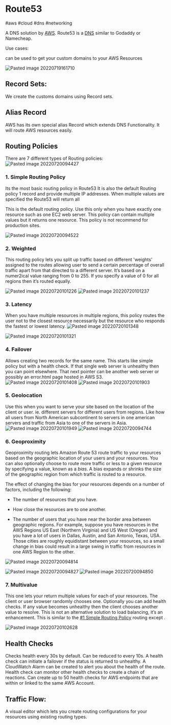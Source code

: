 # Route53
#aws #cloud #dns #networking 

A DNS solution by [AWS](AWS/AWS.md).
Route53 is a [DNS](DNS) similar to Godaddy or Namecheap.

Use cases:

can be used to get your custom domains to your AWS Resources


![Pasted image 20220719161710](AWS/--%20Networking%20--/Pasted%20image%2020220719161710.png)

## Record Sets:

We create the customs domains using Record sets.

## Alias Record
AWS has its own special alias Record which extends DNS Functionality. It will route AWS resources easily.

## Routing Policies
There are 7 different types of Routing policies:
![Pasted image 20220720094427](AWS/--%20Networking%20--/Pasted%20image%2020220720094427.png)


### 1. Simple Routing Policy
Its the most basic routing policy in Route53
It is also the default Routing policy
1 record and provide multiple IP addresses.
When multiple values are specified the Route53 will return all

This is the default routing policy. Use this only when you have exactly one resource such as one EC2 web server. This policy can contain multiple values but it returns one resource. This policy is not recommend for production sites.

![Pasted image 20220720094522](AWS/--%20Networking%20--/Pasted%20image%2020220720094522.png)


### 2. Weighted
This routing policy lets you split up traffic based on different 'weights' assigned to the routes allowing user to send a certain percentage of overall traffic apart from that directed to a different server.
It’s based on a numer2ical value ranging from 0 to 255. If you specify a value of 0 for all regions then it’s routed equally.

![Pasted image 20220720101226](AWS/--%20Networking%20--/Pasted%20image%2020220720101226.png)
![Pasted image 20220720101237](AWS/--%20Networking%20--/Pasted%20image%2020220720101237.png)

### 3. Latency
When you have multiple resources in multiple regions, this policy routes the user not to the closest resource necessarily but the resource who responds the fastest or lowest latency.
![Pasted image 20220720101348](AWS/--%20Networking%20--/Pasted%20image%2020220720101348.png)

![Pasted image 20220720101321](AWS/--%20Networking%20--/Pasted%20image%2020220720101321.png)

### 4. Failover
Allows creating two records for the same name. This starts like simple policy but with a health check. If that single web server is unhealthy then you can point elsewhere. That next pointer can be another web server or possibly an error.html page hosted in AWS S3.
![Pasted image 20220720101408](AWS/--%20Networking%20--/Pasted%20image%2020220720101408.png)
![Pasted image 20220720101903](AWS/--%20Networking%20--/Pasted%20image%2020220720101903.png)


### 5. Geolocation
Use this when you want to serve your site based on the location of the client or user. ie. different servers for different users from regions. Like how all users from North American subcontinent to servers in one american servers and traffic from Asia to one of the servers in Asia.
![Pasted image 20220720101949](AWS/--%20Networking%20--/Pasted%20image%2020220720101949.png)
![Pasted image 20220720094744](AWS/--%20Networking%20--/Pasted%20image%2020220720094744.png)

### 6. Geoproximity
Geoproximity routing lets Amazon Route 53 route traffic to your resources based on the geographic location of your users and your resources. You can also optionally choose to route more traffic or less to a given resource by specifying a value, known as a _bias_. A bias expands or shrinks the size of the geographic region from which traffic is routed to a resource.

The effect of changing the bias for your resources depends on a number of factors, including the following:

-   The number of resources that you have.
    
-   How close the resources are to one another.
    
-   The number of users that you have near the border area between geographic regions. For example, suppose you have resources in the AWS Regions US East (Northern Virginia) and US West (Oregon) and you have a lot of users in Dallas, Austin, and San Antonio, Texas, USA. Those cities are roughly equidistant between your resources, so a small change in bias could result in a large swing in traffic from resources in one AWS Region to the other.

![Pasted image 20220720094814](AWS/--%20Networking%20--/Pasted%20image%2020220720094814.png)

![Pasted image 20220720094827](AWS/--%20Networking%20--/Pasted%20image%2020220720094827.png)
![Pasted image 20220720094850](AWS/--%20Networking%20--/Pasted%20image%2020220720094850.png)

### 7. Multivalue
This one lets your return multiple values for each of your resources. The client or user browser randomly chooses one. Optionally you can add health checks. If any value becomes unhealthy then the client chooses another value to resolve. This is not an alternative solution to load balancing, it’s an enhancement. This is similar to the [#1 Simple Routing Policy](#1%20Simple%20Routing%20Policy) routing except .

![Pasted image 20220720102628](AWS/--%20Networking%20--/Pasted%20image%2020220720102628.png)

## Health Checks

Checks health every 30s by default. Can be reduced to every 10s.
A health check can initiate a failover if the status is returned to unhealthy.
A CloudWatch Alarm can be created to alert you about the health of the route.
Health check can monitor other health checks to create a chain of reactions.
Can create up to 50 health checks for AWS endpoints that are within or linked to the same AWS Account.


## Traffic Flow:
A visual editor which lets you create routing configurations for your resources using existing routing types.
